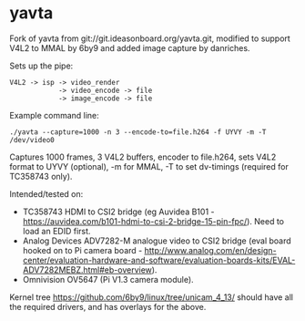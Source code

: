 # yavta
Fork of yavta from git://git.ideasonboard.org/yavta.git, modified to support V4L2 to MMAL by 6by9 and added image capture by danriches.

Sets up the pipe:
```
V4L2 -> isp -> video_render
            -> video_encode -> file
            -> image_encode -> file
```
Example command line:
```
./yavta --capture=1000 -n 3 --encode-to=file.h264 -f UYVY -m -T /dev/video0
```
Captures 1000 frames, 3 V4L2 buffers, encoder to file.h264, sets V4L2 format to UYVY (optional), -m for MMAL,
-T to set dv-timings (required for TC358743 only).

Intended/tested on:
- TC358743 HDMI to CSI2 bridge (eg Auvidea B101 - https://auvidea.com/b101-hdmi-to-csi-2-bridge-15-pin-fpc/). Need to load an EDID first.
- Analog Devices ADV7282-M analogue video to CSI2 bridge (eval board hooked on to Pi camera board - http://www.analog.com/en/design-center/evaluation-hardware-and-software/evaluation-boards-kits/EVAL-ADV7282MEBZ.html#eb-overview).
- Omnivision OV5647 (Pi V1.3 camera module).

Kernel tree https://github.com/6by9/linux/tree/unicam_4_13/ should have all the required drivers, and has overlays for the above.
